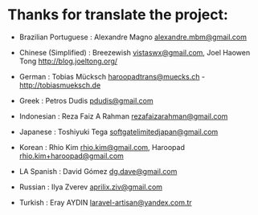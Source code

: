 <!--

    Names should be added to this file like so:
        Name <email address>

    Please keep the list sorted.

    Rhio Kim <rhio.kim@gmail.com>

-->
# Thanks for translate the project:

* Brazilian Portuguese   :  Alexandre Magno <alexandre.mbm@gmail.com>

* Chinese (Simplified)   :  Breezewish <vistaswx@gmail.com>, Joel Haowen Tong <http://blog.joeltong.org/>

* German                 :  Tobias Mücksch <haroopadtrans@muecks.ch> - http://tobiasmueksch.de

* Greek                  :  Petros Dudis <pdudis@gmail.com>

* Indonesian             :  Reza Faiz A Rahman <rezafaizarahman@gmail.com>

* Japanese               :  Toshiyuki Tega <softgatelimitedjapan@gmail.com>

* Korean                 :  Rhio Kim <rhio.kim@gmail.com>, Haroopad <rhio.kim+haroopad@gmail.com>

* LA Spanish             :  David Gómez <dg.dave@gmail.com>

* Russian                :  Ilya Zverev <aprilix.ziv@gmail.com>

* Turkish                :  Eray AYDIN <laravel-artisan@yandex.com.tr>
